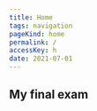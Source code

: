 ```yaml
---
title: Home
tags: navigation
pageKind: home
permalink: /
accessKey: h
date: 2021-07-01
---
```


## My final exam
